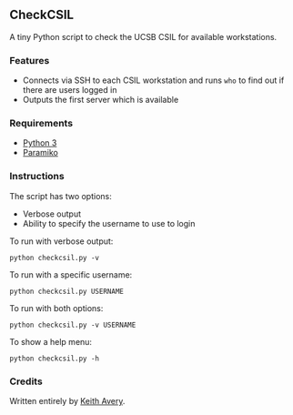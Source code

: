 CheckCSIL
---------

A tiny Python script to check the UCSB CSIL for available workstations.

### Features

- Connects via SSH to each CSIL workstation and runs `who` to find out if there are users logged in
- Outputs the first server which is available

### Requirements

- [Python 3](http://www.python.org)
- [Paramiko](https://github.com/paramiko/paramiko)

### Instructions

The script has two options:

- Verbose output
- Ability to specify the username to use to login

To run with verbose output:
```
python checkcsil.py -v
```

To run with a specific username:
```
python checkcsil.py USERNAME
```

To run with both options:
```
python checkcsil.py -v USERNAME
```

To show a help menu:
```
python checkcsil.py -h
```
### Credits

Written entirely by [Keith Avery](https://kpavery.github.io).